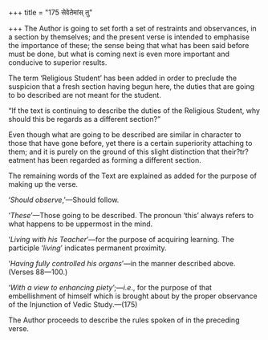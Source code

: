 +++
title = "175 सेवेतेमांस् तु"

+++
The Author is going to set forth a set of restraints and observances, in
a section by themselves; and the present verse is intended to emphasise
the importance of these; the sense being that what has been said before
must be done, but what is coming next is even more important and
conducive to superior results.

The term ‘Religious Student’ has been added in order to preclude the
suspicion that a fresh section having begun here, the duties that are
going to bo described are not meant for the student.

“If the text is continuing to describe the duties of the Religious
Student, why should this be regards as a different section?”

Even though what are going to be described are similar in character to
those that have gone before, yet there is a certain superiority
attaching to them; and it is purely on the ground of this slight
distinction that their?tr?eatment has been regarded as forming a
different section.

The remaining words of the Text are explained as added for the purpose
of making up the verse.

‘*Should observe*,’—Should follow.

‘*These*’—Those going to be described. The pronoun ‘this’ always refers
to what happens to be uppermost in the mind.

‘*Living with his Teacher*’—for the purpose of acquiring learning. The
participle ‘*living*’ indicates permanent proximity.

‘*Having fully controlled his organs*’—in the manner described above.
(Verses 88—100.)

‘*With a view to enhancing piety*’;—*i.e*., for the purpose of that
embellishment of himself which is brought about by the proper observance
of the Injunction of Vedic Study.—(175)

The Author proceeds to describe the rules spoken of in the preceding
verse.


